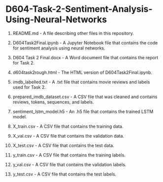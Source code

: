 # D604-Task-2-Sentiment-Analysis-Using-Neural-Networks

1. README.md - A file describing other files in this repository.

2. D604Task2Final.ipynb - A Jupyter Notebook file that contains the code for sentiment analysis using neural networks.

3. D604 Task 2 Final.docx - A Word document file that contains the report for Task 2.

4. d604task2rough.html - The HTML version of D604Task2Final.ipynb.

5. imdb_labelled.txt - A .txt file that contains movie reviews and labels used for Task 2.

6. prepared_imdb_dataset.csv - A CSV file that was cleaned and contains reviews, tokens, sequences, and labels.

7. sentiment_lstm_model.h5 - An .h5 file that contains the trained LSTM model.

8. X_train.csv - A CSV file that contains the training data.

9. X_val.csv - A CSV file that contains the validation data.

10. X_test.csv - A CSV file that contains the test data.

11. y_train.csv - A CSV file that contains the training labels.

12. y_val.csv - A CSV file that contains the validation labels.

13. y_test.csv - A CSV file that contains the test labels.
